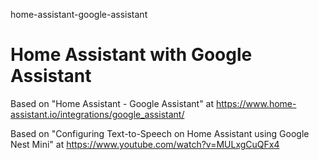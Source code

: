 home-assistant-google-assistant
# Home Assistant with Google Assistant

Based on "Home Assistant - Google Assistant" at https://www.home-assistant.io/integrations/google_assistant/

Based on "Configuring Text-to-Speech on Home Assistant using Google Nest Mini" at https://www.youtube.com/watch?v=MULxgCuQFx4
